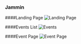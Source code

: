 ### Jammin

####Landing Page
![Landing Page](https://image.ibb.co/bsDCep/landing.png)

####Events List
![Events](https://image.ibb.co/cEwyKp/event_Page.png)

####Event Page
![Event Page](https://image.ibb.co/e7MXep/events.png)
